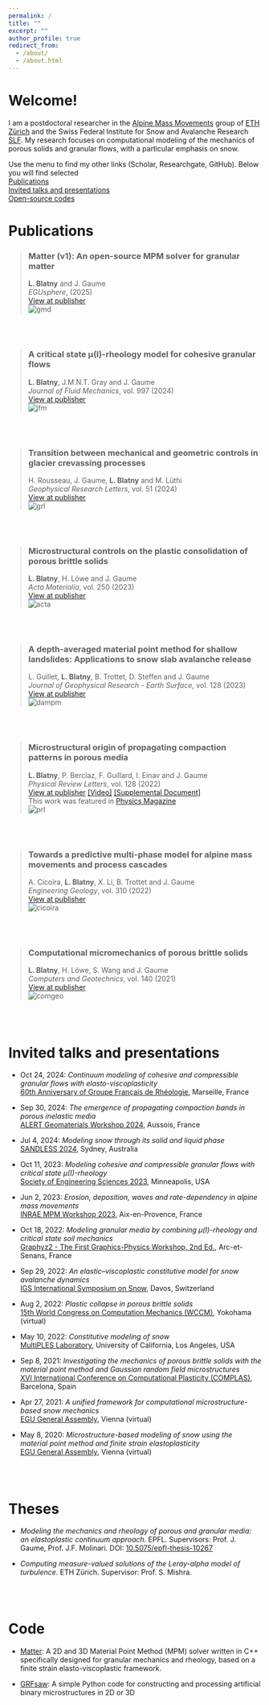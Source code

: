 ```yaml
---
permalink: /
title: ""
excerpt: ""
author_profile: true
redirect_from:
  - /about/
  - /about.html
---
```


# Welcome!

I am a postdoctoral researcher in the [Alpine Mass Movements](https://alpinemassmovements.ethz.ch/) group of [ETH Zürich](https://ethz.ch/en/) and the Swiss Federal Institute for Snow and Avalanche Research [SLF](https://www.slf.ch/en/). 
My research focuses on computational modeling of the mechanics of porous solids and granular flows, with a particular emphasis on snow. 
<!--
I'm currently working with the Material Point Method (MPM), however, I am interested in the development and application of all kinds of numerical methods in solid and fluid mechanics. 
In 2023, I defended my [PhD in Mechanics](https://www.epfl.ch/education/phd/edme-mechanics/) at [EPFL](https://www.epfl.ch/en/), supervised by [Prof. J. Gaume](https://igt.ethz.ch/people/person-detail.MzA5Njcx.TGlzdC8xMTYxLC0yMTE1ODgxMzY3.html) and [Prof. J.-F. Molinari](https://people.epfl.ch/jean-francois.molinari). 
Previously, I have worked for [DNV Oil&Gas](https://www.dnv.com/), [EVRY Consulting](https://www.tietoevry.com/) and interned at [FFI](https://www.ffi.no/en) and [Equinor](https://www.equinor.com/).
I hold a [Master of Science in Computational Science and Engineering](https://rw.ethz.ch/) from ETH Zürich in 2018, with my thesis entitled _Computing Measure-Valued Solutions of the Leray-Alpha Model of Turbulence_ supervised by [Prof. S. Mishra](https://camlab.ethz.ch/the-group/group-head.html) at the [Seminar for Applied Mathematics](https://math.ethz.ch/sam).
-->

Use the menu to find my other links (Scholar, Researchgate, GitHub). Below you will find selected    
[Publications](#publications)    
[Invited talks and presentations](#invited-talks-and-presentations)    
[Open-source codes](#code)   

# Publications

> ### Matter (v1): An open-source MPM solver for granular matter  
> **L. Blatny** and J. Gaume    
> _EGUsphere_, (2025)   
> [View at publisher](https://doi.org/10.5194/egusphere-2025-1157)    
> ![gmd](/images/silo_fps30_10X_cropped_medium.gif)   

<br/><br/>

> ### A critical state μ(I)-rheology model for cohesive granular flows  
> **L. Blatny**, J.M.N.T. Gray and J. Gaume    
> _Journal of Fluid Mechanics_, vol. 997 (2024)   
> [View at publisher](https://doi.org/10.1017/jfm.2024.643)    
> ![jfm](/images/cover_jfm_bump.gif)   

<br/><br/>

> ### Transition between mechanical and geometric controls in glacier crevassing processes   
> H. Rousseau, J. Gaume, **L. Blatny** and M. Lüthi    
> _Geophysical Research Letters_, vol. 51 (2024)    
> [View at publisher](https://doi.org/10.1029/2024GL108206)    
> ![grl](/images/cover_grl.gif)   

<br/><br/>

> ### Microstructural controls on the plastic consolidation of porous brittle solids  
> **L. Blatny**, H. Löwe and J. Gaume  
> _Acta Materialia_, vol. 250 (2023)  
> [View at publisher](https://doi.org/10.1016/j.actamat.2023.118861)  
> ![acta](/images/cover_acta.gif)  

<br/><br/>

> ### A depth-averaged material point method for shallow landslides: Applications to snow slab avalanche release
> L. Guillet, **L. Blatny**, B. Trottet, D. Steffen and J. Gaume  
> _Journal of Geophysical Research - Earth Surface_, vol. 128 (2023)  
> [View at publisher](https://doi.org/10.1029/2023JF007092)  
> ![dampm](/images/cover_dampm.gif)    

<br/><br/>

> ### Microstructural origin of propagating compaction patterns in porous media
> **L. Blatny**, P. Berclaz, F. Guillard, I. Einav and J. Gaume  
> _Physical Review Letters_, vol. 128 (2022)  
> [View at publisher](https://doi.org/10.1103/PhysRevLett.128.228002) [[Video]](https://journals.aps.org/prl/supplemental/10.1103/PhysRevLett.128.228002/supplementary_movie_1.mp4) [[Supplemental Document]](https://journals.aps.org/prl/supplemental/10.1103/PhysRevLett.128.228002/supplement_rev16022022.pdf)  
> This work was featured in [Physics Magazine](https://physics.aps.org/articles/v15/s73)  
> ![prl](/images/cover_prl.gif)  

<br/><br/>

> ### Towards a predictive multi-phase model for alpine mass movements and process cascades
> A. Cicoira, **L. Blatny**, X. Li, B. Trottet and J. Gaume  
> _Engineering Geology_, vol. 310 (2022)  
> [View at publisher](https://doi.org/10.1016/j.enggeo.2022.106866)  
> ![cicoira](/images/cover_enggeo.gif)  

<br/><br/>

> ### Computational micromechanics of porous brittle solids  
> **L. Blatny**, H. Löwe, S. Wang and J. Gaume  
> _Computers and Geotechnics_, vol. 140 (2021)  
> [View at publisher](https://doi.org/10.1016/j.compgeo.2021.104284)  
> ![comgeo](/images/cover_comgeo.gif)  

<br/><br/>

# Invited talks and presentations

* Oct 24, 2024: _Continuum modeling of cohesive and compressible granular flows with elasto-viscoplasticity_  
[60th Anniversary of Groupe Français de Rhéologie](https://2024.legfr.fr/), Marseille, France  

* Sep 30, 2024: _The emergence of propagating compaction bands in porous inelastic media_  
[ALERT Geomaterials Workshop 2024](https://alertgeomaterials.eu/presentations-of-the-alert-workshop-2024/), Aussois, France  

* Jul 4, 2024: _Modeling snow through its solid and liquid phase_   
[SANDLESS 2024](https://scigem-eng.sydney.edu.au/sandless/), Sydney, Australia  

* Oct 11, 2023: _Modeling cohesive and compressible granular flows with critical state µ(I)-rheology_  
[Society of Engineering Sciences 2023](https://2023ses.com/), Minneapolis, USA  

* Jun 2, 2023: _Erosion, deposition, waves and rate-dependency in alpine mass movements_  
[INRAE MPM Workshop 2023](https://mpminraeworkshop.sciencesconf.org/), Aix-en-Provence, France    

* Oct 18, 2022: _Modeling granular media by combining μ(I)-rheology and critical state soil mechanics_  
[Graphyz2 - The First Graphics-Physics Workshop, 2nd Ed.](https://project.inria.fr/graphyz2/), Arc-et-Senans, France     

* Sep 29, 2022: _An elastic–viscoplastic constitutive model for snow avalanche dynamics_  
[IGS International Symposium on Snow](https://www.igsoc.org/wp-content/uploads/2022/09/index_davos.html), Davos, Switzerland     

* Aug 2, 2022: _Plastic collapse in porous brittle solids_   
[15th World Congress on Computation Mechanics (WCCM)](https://www.wccm2022.org/), Yokohama (virtual)  

* May 10, 2022: _Constitutive modeling of snow_   
[MultiPLES Laboratory](https://www.math.ucla.edu/multiples/), University of California, Los Angeles, USA    

* Sep 8, 2021: _Investigating the mechanics of porous brittle solids with the material point method and Gaussian random field microstructures_  
[XVI International Conference on Computational Plasticity (COMPLAS)](https://congress.cimne.com/complas2021/frontal/default.asp), Barcelona, Spain   

* Apr 27, 2021: _A unified framework for computational microstructure-based snow mechanics_  
[EGU General Assembly](https://meetingorganizer.copernicus.org/EGU21/EGU21-6108.html), Vienna (virtual)   

* May 8, 2020: _Microstructure-based modeling of snow using the material point method and finite strain elastoplasticity_  
[EGU General Assembly](https://meetingorganizer.copernicus.org/EGU2020/EGU2020-10203.html), Vienna (virtual)  

<br/><br/>

# Theses

* _Modeling the mechanics and rheology of porous and granular media: an elastoplastic continuum approach_. EPFL. Supervisors: Prof. J. Gaume, Prof. J.F. Molinari. DOI: [10.5075/epfl-thesis-10267](https://doi.org/10.5075/epfl-thesis-10267)     

* _Computing measure-valued solutions of the Leray-alpha model of turbulence_. ETH Zürich.  Supervisor: Prof. S. Mishra.     

<br/><br/>

# Code

* [Matter](https://github.com/larsblatny/matter): A 2D and 3D Material Point Method (MPM) solver written in C++ specifically designed for granular mechanics and rheology, based on a finite strain elasto-viscoplastic framework.    

* [GRFsaw](https://github.com/larsblatny/GRFsaw): A simple Python code for constructing and processing artificial binary microstructures in 2D or 3D   
